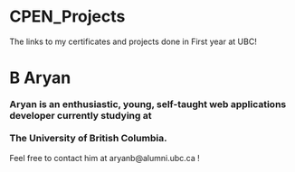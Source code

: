 # CPEN_Projects
The links to my certificates and projects done in First year at UBC!

<!DOCTYPE html>
<html>
<body>
<div id="container">
  <div id="content">
    <div id="about">
      <h1>
        <div style='float:left; margin-bottom:20px;'>
          B Aryan
        </div>
      </h1>
      <h3 style='clear:both' class="subhead">
        Aryan is an enthusiastic, young, self-taught web applications developer currently studying at <br><br>The University of British Columbia.
      </h3>
      <p>
        Feel free to contact him at aryanb@alumni.ubc.ca !
      </p>
    </div>
  </div>
</div>
</body>
</html>